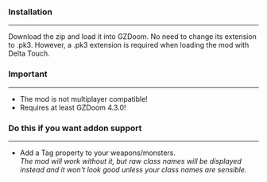 ### Installation
---
Download the zip and load it into GZDoom. No need to change its extension to .pk3. However, a .pk3 extension is required when loading the mod with Delta Touch.

### Important
---
- The mod is not multiplayer compatible!
- Requires at least GZDoom 4.3.0!

### Do this if you want addon support
---
- Add a Tag property to your weapons/monsters.  
*The mod will work without it, but raw class names will be displayed instead and it won't look good unless your class names are sensible.*